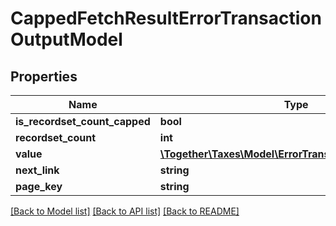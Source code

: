 # CappedFetchResultErrorTransactionOutputModel

## Properties
Name | Type | Description | Notes
------------ | ------------- | ------------- | -------------
**is_recordset_count_capped** | **bool** |  | [optional] 
**recordset_count** | **int** |  | [optional] 
**value** | [**\Together\Taxes\Model\ErrorTransactionOutputModel[]**](ErrorTransactionOutputModel.md) |  | [optional] 
**next_link** | **string** |  | [optional] 
**page_key** | **string** |  | [optional] 

[[Back to Model list]](../README.md#documentation-for-models) [[Back to API list]](../README.md#documentation-for-api-endpoints) [[Back to README]](../README.md)


